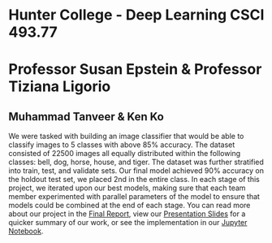 # Hunter College - Deep Learning CSCI 493.77
# Professor Susan Epstein & Professor Tiziana Ligorio
## Muhammad Tanveer & Ken Ko
We were tasked with building an image classifier that would be able to classify images to 5 classes with above 85% accuracy. The dataset consisted of 22500 images all equally distributed within the following classes: bell, dog, horse, house, and tiger. The dataset was further stratified into train, test, and validate sets.
Our final model achieved 90% accuracy on the holdout test set, we placed 2nd in the entire class. In each stage of this project, we iterated upon our best models, making sure that each team member experimented with parallel parameters of the model to ensure that models could be combined at the end of each stage.
You can read more about our project in the [Final Report](https://github.com/tanveerm176/CNN_ImageClassification/blob/main/DeepLearning_FinalReport.pdf), view our [Presentation Slides](https://github.com/tanveerm176/CNN_ImageClassification/blob/main/MuhammadTanveer_KenKo_DL_Presentation.pdf) for a quicker summary of our work, or see the implementation in our [Jupyter Notebook](https://github.com/tanveerm176/CNN_ImageClassification/blob/main/CNN_ImageClassification_DeepLearning.ipynb).
